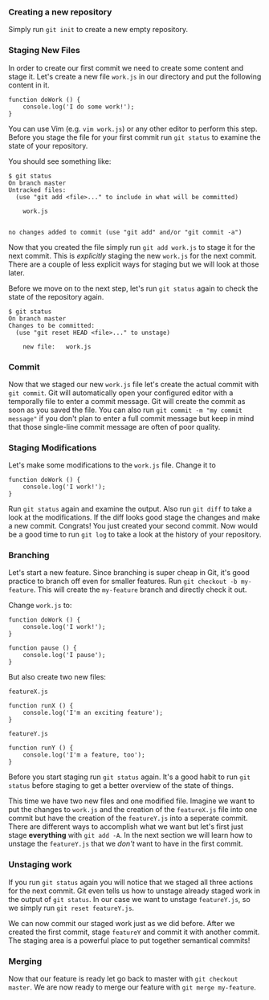 ### Creating a new repository

Simply run `git init` to create a new empty repository.

### Staging New Files

In order to create our first commit we need to create some content and stage it. Let's create a new file `work.js` in our directory and put the following content in it.

```
function doWork () {
    console.log('I do some work!');
}
```

You can use Vim (e.g. `vim work.js`) or any other editor to perform this step. Before you stage the file for your first commit run `git status` to examine the state of your repository. 

You should see something like:

```
$ git status
On branch master
Untracked files:
  (use "git add <file>..." to include in what will be committed)

    work.js


no changes added to commit (use "git add" and/or "git commit -a")
```

Now that you created the file simply run `git add work.js` to stage it for the next commit. This is *explicitly* staging the new `work.js` for the next commit. There are a couple of less explicit ways for staging but we will look at those later.

Before we move on to the next step, let's run `git status` again to check the state of the repository again.

```
$ git status
On branch master
Changes to be committed:
  (use "git reset HEAD <file>..." to unstage)

    new file:   work.js
```

### Commit

Now that we staged our new `work.js` file let's create the actual commit with `git commit`. Git will automatically open your configured editor with a temporally file to enter a commit message. Git will create the commit as soon as you saved the file. You can also run `git commit -m "my commit message"` if you don't plan to enter a full commit message but keep in mind that those single-line commit message are often of poor quality.

### Staging Modifications

Let's make some modifications to the `work.js` file. Change it to

```
function doWork () {
    console.log('I work!');
}
```

Run `git status` again and examine the output. Also run `git diff` to take a look at the modifications. If the diff looks good stage the changes and make a new commit. Congrats! You just created your second commit. Now would be a good time to run `git log` to take a look at the history of your repository.

### Branching

Let's start a new feature. Since branching is super cheap in Git, it's good practice to branch off even for smaller features. Run `git checkout -b my-feature`. This will create the `my-feature` branch and directly check it out.

Change `work.js` to:

```
function doWork () {
    console.log('I work!');
}

function pause () {
    console.log('I pause');
}
```

But also create two new files:

`featureX.js`
```
function runX () {
    console.log('I'm an exciting feature');
}
```

`featureY.js`
```
function runY () {
    console.log('I'm a feature, too');
}
```

Before you start staging run `git status` again. It's a good habit to run `git status` before staging to get a better overview of the state of things.

This time we have two new files and one modified file. Imagine we want to put the changes to `work.js` and the creation of the `featureX.js` file into one commit but have the creation of the `featureY.js` into a seperate commit. There are different ways to accomplish what we want but let's first just stage **everything** with `git add -A`. In the next section we will learn how to unstage the `featureY.js` that we *don't* want to have in the first commit.

### Unstaging work

If you run `git status` again you will notice that we staged all three actions for the next commit. Git even tells us how to unstage already staged work in the output of `git status`. In our case we want to unstage `featureY.js`, so we simply run `git reset featureY.js`.

We can now commit our staged work just as we did before. After we created the first commit, stage `featureY` and commit it with another commit. The staging area is a powerful place to put together semantical commits!

### Merging

Now that our feature is ready let go back to master with `git checkout master`. We are now ready to merge our feature with `git merge my-feature`.